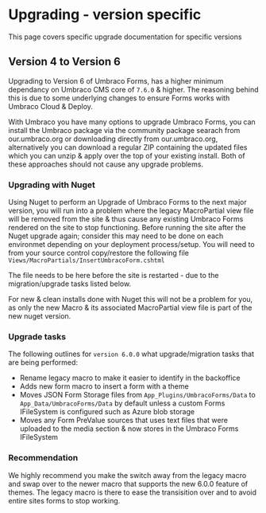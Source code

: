 # Upgrading - version specific
This page covers specific upgrade documentation for specific versions

## Version 4 to Version 6
Upgrading to Version 6 of Umbraco Forms, has a higher minimum dependancy on Umbraco CMS core of `7.6.0` & higher. The reasoning behind this is due to some underlying changes to ensure Forms works with Umbraco Cloud & Deploy.

With Umbraco you have many options to upgrade Umbraco Forms, you can install the Umbraco package via the community package searach from our.umbraco.org or downloading directly from our.umbraco.org, alternatively you can download a regular ZIP containing the updated files which you can unzip & apply over the top of your existing install. Both of these approaches should not cause any upgrade problems.

### Upgrading with Nuget
Using Nuget to perform an Upgrade of Umbraco Forms to the next major version, you will run into a problem where the legacy MacroPartial view file will be removed from the site & thus cause any existing Umbraco Forms rendered on the site to stop functioning.
Before running the site after the Nuget upgrade again; consider this may need to be done on each environmet depending on your deployment process/setup. You will need to from your source control copy/restore the following file `Views/MacroPartials/InsertUmbracoForm.cshtml`

The file needs to be here before the site is restarted - due to the migration/upgrade tasks listed below.

For new & clean installs done with Nuget this will not be a problem for you, as only the new Macro & its associated MacroPartial view file is part of the new nuget version.


### Upgrade tasks
The following outlines for `version 6.0.0` what upgrade/migration tasks that are being performed:

* Rename legacy macro to make it easier to identify in the backoffice
* Adds new form macro to insert a form with a theme
* Moves JSON Form Storage files from `App_Plugins/UmbracoForms/Data` to `App_Data/UmbracoForms/Data` by default unless a custom Forms IFileSystem is configured such as Azure blob storage
* Moves any Form PreValue sources that uses text files that were uploaded to the media section & now stores in the Umbraco Forms IFileSystem

### Recommendation
We highly recommend you make the switch away from the legacy macro and swap over to the newer macro that supports the new 6.0.0 feature of themes. The legacy macro is there to ease the transisition over and to avoid entire sites forms to stop working.